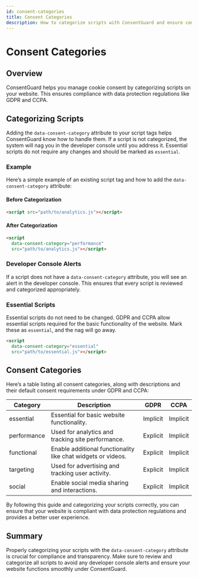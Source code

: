 ```yaml
---
id: consent-categories
title: Consent Categories
description: How to categorize scripts with ConsentGuard and ensure compliance with GDPR and CCPA.
---
```


# Consent Categories

## Overview

ConsentGuard helps you manage cookie consent by categorizing scripts on your website. This ensures compliance with data protection regulations like GDPR and CCPA.

## Categorizing Scripts

Adding the `data-consent-category` attribute to your script tags helps ConsentGuard know how to handle them. If a script is not categorized, the system will nag you in the developer console until you address it. Essential scripts do not require any changes and should be marked as `essential`.

### Example

Here’s a simple example of an existing script tag and how to add the `data-consent-category` attribute:

#### Before Categorization

```html
<script src="path/to/analytics.js"></script>
```

#### After Categorization

```html
<script
  data-consent-category="performance"
  src="path/to/analytics.js"></script>
```

### Developer Console Alerts

If a script does not have a `data-consent-category` attribute, you will see an alert in the developer console. This ensures that every script is reviewed and categorized appropriately.

### Essential Scripts

Essential scripts do not need to be changed. GDPR and CCPA allow essential scripts required for the basic functionality of the website. Mark these as `essential`, and the nag will go away.

```html
<script
  data-consent-category="essential"
  src="path/to/essential.js"></script>
```

## Consent Categories

Here’s a table listing all consent categories, along with descriptions and their default consent requirements under GDPR and CCPA:

| Category    | Description                                                  | GDPR     | CCPA     |
| ----------- | ------------------------------------------------------------ | -------- | -------- |
| essential   | Essential for basic website functionality.                   | Implicit | Implicit |
| performance | Used for analytics and tracking site performance.            | Explicit | Implicit |
| functional  | Enable additional functionality like chat widgets or videos. | Explicit | Implicit |
| targeting   | Used for advertising and tracking user activity.             | Explicit | Implicit |
| social      | Enable social media sharing and interactions.                | Explicit | Implicit |

By following this guide and categorizing your scripts correctly, you can ensure that your website is compliant with data protection regulations and provides a better user experience.

## Summary

Properly categorizing your scripts with the `data-consent-category` attribute is crucial for compliance and transparency. Make sure to review and categorize all scripts to avoid any developer console alerts and ensure your website functions smoothly under ConsentGuard.

